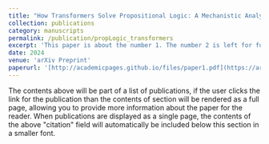 ```yaml
---
title: "How Transformers Solve Propositional Logic: A Mechanistic Analysis"
collection: publications
category: manuscripts
permalink: /publication/propLogic_transformers
excerpt: 'This paper is about the number 1. The number 2 is left for future work.'
date: 2024
venue: 'arXiv Preprint'
paperurl: '[http://academicpages.github.io/files/paper1.pdf](https://arxiv.org/abs/2411.04105v3)'
---
```


The contents above will be part of a list of publications, if the user clicks the link for the publication than the contents of section will be rendered as a full page, allowing you to provide more information about the paper for the reader. When publications are displayed as a single page, the contents of the above "citation" field will automatically be included below this section in a smaller font.
